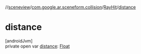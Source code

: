 //[sceneview](../../../index.md)/[com.google.ar.sceneform.collision](../index.md)/[RayHit](index.md)/[distance](distance.md)

# distance

[androidJvm]\
private open var [distance](distance.md): [Float](https://kotlinlang.org/api/latest/jvm/stdlib/kotlin/-float/index.html)
